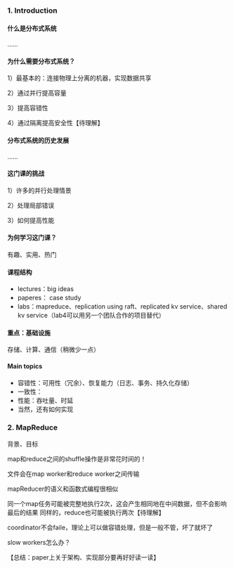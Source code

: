 ### 1. Introduction
#### 什么是分布式系统
……
#### 为什么需要分布式系统？
1）最基本的：连接物理上分离的机器，实现数据共享

2）通过并行提高容量

3）提高容错性 

4）通过隔离提高安全性【待理解】
#### 分布式系统的历史发展
……
#### 这门课的挑战
1）许多的并行处理情景

2）处理局部错误

3）如何提高性能
#### 为何学习这门课？
有趣、实用、热门
#### 课程结构
- lectures：big ideas
- paperes： case study
- labs：mapreduce、replication using raft、replicated kv service、shared kv service（lab4可以用另一个团队合作的项目替代）
#### 重点：基础设施
存储、计算、通信（稍微少一点）
#### Main topics
- 容错性：可用性（冗余）、恢复能力（日志、事务、持久化存储）
- 一致性：
- 性能：吞吐量、时延
- 当然，还有如何实现
### 2. MapReduce
背景、目标

map和reduce之间的shuffle操作是非常花时间的！

文件会在map worker和reduce worker之间传输

mapReducer的语义和函数式编程很相似

同一个map任务可能被完整地执行2次，这会产生相同地在中间数据，但不会影响最后的结果
同样的，reduce也可能被执行两次【待理解】

coordinator不会faile，理论上可以做容错处理，但是一般不管，坏了就坏了

slow workers怎么办？ 

【总结：paper上关于架构、实现部分要再好好读一读】